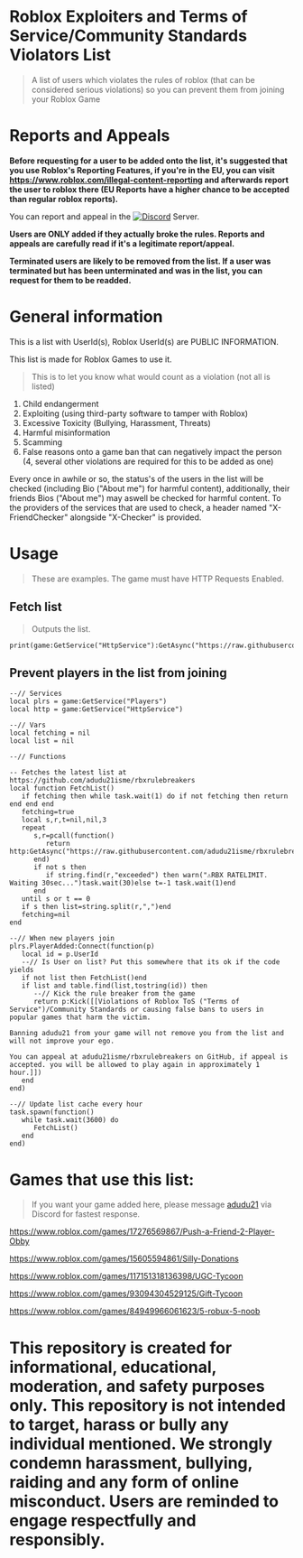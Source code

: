 # Roblox Exploiters and Terms of Service/Community Standards Violators List 
> A list of users which violates the rules of roblox (that can be considered serious violations) so you can prevent them from joining your Roblox Game

# Reports and Appeals
**Before requesting for a user to be added onto the list, it's suggested that you use Roblox's Reporting Features, if you're in the EU, you can visit https://www.roblox.com/illegal-content-reporting and afterwards report the user to roblox there (EU Reports have a higher chance to be accepted than regular roblox reports).**

You can report and appeal in the [![Discord](https://img.shields.io/badge/Discord-black.svg?logo=Discord&logoColor=white)](https://discord.gg/U7JstgHdyg) Server.

**Users are ONLY added if they actually broke the rules. Reports and appeals are carefully read if it's a legitimate report/appeal.**

**Terminated users are likely to be removed from the list. If a user was terminated but has been unterminated and was in the list, you can request for them to be readded.**

# General information
This is a list with UserId(s), Roblox UserId(s) are PUBLIC INFORMATION.

This list is made for Roblox Games to use it.

> This is to let you know what would count as a violation (not all is listed)

1. Child endangerment
2. Exploiting (using third-party software to tamper with Roblox)
3. Excessive Toxicity (Bullying, Harassment, Threats)
4. Harmful misinformation
5. Scamming
8. False reasons onto a game ban that can negatively impact the person (4, several other violations are required for this to be added as one)

Every once in awhile or so, the status's of the users in the list will be checked (including Bio ("About me") for harmful content), additionally, their friends Bios ("About me") may aswell be checked for harmful content. To the providers of the services that are used to check, a header named "X-FriendChecker" alongside "X-Checker" is provided.

# Usage
> These are examples. The game must have HTTP Requests Enabled.
## Fetch list
> Outputs the list.
```luau
print(game:GetService("HttpService"):GetAsync("https://raw.githubusercontent.com/adudu21isme/rbxrulebreakers/refs/heads/main/users"))
```
## Prevent players in the list from joining
```luau
--// Services
local plrs = game:GetService("Players")
local http = game:GetService("HttpService")

--// Vars
local fetching = nil
local list = nil

--// Functions

-- Fetches the latest list at https://github.com/adudu21isme/rbxrulebreakers
local function FetchList()
   if fetching then while task.wait(1) do if not fetching then return end end end
   fetching=true
   local s,r,t=nil,nil,3
   repeat
      s,r=pcall(function()
         return http:GetAsync("https://raw.githubusercontent.com/adudu21isme/rbxrulebreakers/refs/heads/main/users",true)
      end)
      if not s then
         if string.find(r,"exceeded") then warn("⚠️RBX RATELIMIT. Waiting 30sec...")task.wait(30)else t=-1 task.wait(1)end
      end
   until s or t == 0
   if s then list=string.split(r,",")end
   fetching=nil
end

--// When new players join
plrs.PlayerAdded:Connect(function(p)
   local id = p.UserId
   --// Is User on list? Put this somewhere that its ok if the code yields
   if not list then FetchList()end
   if list and table.find(list,tostring(id)) then
      --// Kick the rule breaker from the game
      return p:Kick([[Violations of Roblox ToS ("Terms of Service")/Community Standards or causing false bans to users in popular games that harm the victim.

Banning adudu21 from your game will not remove you from the list and will not improve your ego.

You can appeal at adudu21isme/rbxrulebreakers on GitHub, if appeal is accepted. you will be allowed to play again in approximately 1 hour.]])
   end
end)

--// Update list cache every hour
task.spawn(function()
   while task.wait(3600) do
      FetchList()
   end
end)
```

# Games that use this list:
> If you want your game added here, please message [adudu21](https://github.com/adudu21isme) via Discord for fastest response.

https://www.roblox.com/games/17276569867/Push-a-Friend-2-Player-Obby

https://www.roblox.com/games/15605594861/Silly-Donations

https://www.roblox.com/games/117151318136398/UGC-Tycoon

https://www.roblox.com/games/93094304529125/Gift-Tycoon

https://www.roblox.com/games/84949966061623/5-robux-5-noob

# This repository is created for informational, educational, moderation, and safety purposes only. This repository is not intended to target, harass or bully any individual mentioned. We strongly condemn harassment, bullying, raiding and any form of online misconduct. Users are reminded to engage respectfully and responsibly.
